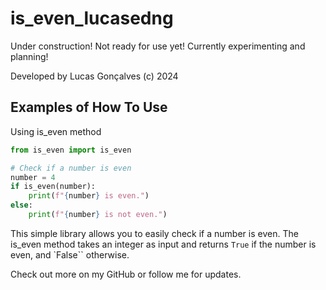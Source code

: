 # is_even_lucasedng

Under construction! Not ready for use yet! Currently experimenting and planning!

Developed by Lucas Gonçalves (c) 2024

## Examples of How To Use

Using is_even method

```python
from is_even import is_even

# Check if a number is even
number = 4
if is_even(number):
    print(f"{number} is even.")
else:
    print(f"{number} is not even.")
```
This simple library allows you to easily check if a number is even. The is_even method takes an integer as input and returns `True` if the number is even, and `False`` otherwise.

Check out more on my GitHub or follow me for updates.